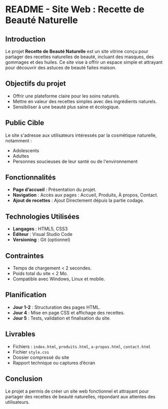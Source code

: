 # README - Site Web : Recette de Beauté Naturelle

## Introduction
Le projet **Recette de Beauté Naturelle** est un site vitrine conçu pour partager des recettes naturelles de beauté, incluant des masques, des gommages et des huiles. Ce site vise à offrir un espace simple et attrayant pour découvrir des astuces de beauté faites maison.

## Objectifs du projet
- Offrir une plateforme claire pour les soins naturels.
- Mettre en valeur des recettes simples avec des ingrédients naturels.
- Sensibiliser à une beauté plus saine et écologique.

## Public Cible
Le site s'adresse aux utilisateurs intéressés par la cosmétique naturelle, notamment :
- Adolescents
- Adultes
- Personnes soucieuses de leur santé ou de l'environnement

## Fonctionnalités
- **Page d’accueil** : Présentation du projet.
- **Navigation** : Accès aux pages : Accueil, Produits, À propos, Contact.
- **Ajout de recettes** : Ajout Directement dépuis la partie codage.

## Technologies Utilisées
- **Langages** : HTML5, CSS3
- **Éditeur** : Visual Studio Code
- **Versioning** : Git (optionnel)

## Contraintes
- Temps de chargement < 2 secondes.
- Poids total du site < 2 Mo.
- Compatible avec Windows, Linux et mobile.

## Planification
- **Jour 1-2** : Structuration des pages HTML.
- **Jour 4** : Mise en page CSS et affichage des recettes.
- **Jour 5** : Tests, validation et finalisation du site.

## Livrables
- Fichiers : `index.html`, `produits.html`, `a-propos.html`, `contact.html`
- Fichier `style.css`
- Dossier compressé du site
- Rapport technique ou captures d’écran

## Conclusion
Le projet a permis de créer un site web fonctionnel et attrayant pour partager des recettes de beauté naturelles, répondant aux attentes des utilisateurs.
